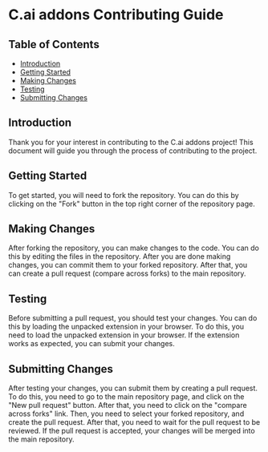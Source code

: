 # C.ai addons Contributing Guide

## Table of Contents    
- [Introduction](#introduction)
- [Getting Started](#getting-started)
- [Making Changes](#making-changes)
- [Testing](#testing)
- [Submitting Changes](#submitting-changes)

## Introduction

Thank you for your interest in contributing to the C.ai addons project! This document will guide you through the process of contributing to the project.

## Getting Started

To get started, you will need to fork the repository. You can do this by clicking on the "Fork" button in the top right corner of the repository page.


## Making Changes

After forking the repository, you can make changes to the code. You can do this by editing the files in the repository. After you are done making changes, you can commit them to your forked repository. After that, you can create a pull request (compare across forks) to the main repository.

## Testing

Before submitting a pull request, you should test your changes. You can do this by loading the unpacked extension in your browser. To do this, you need to load the unpacked extension in your browser. If the extension works as expected, you can submit your changes.

## Submitting Changes

After testing your changes, you can submit them by creating a pull request. To do this, you need to go to the main repository page, and click on the "New pull request" button. After that, you need to click on the "compare across forks" link. Then, you need to select your forked repository, and create the pull request. After that, you need to wait for the pull request to be reviewed. If the pull request is accepted, your changes will be merged into the main repository.